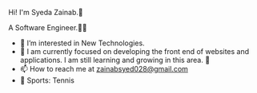 Hi! I'm Syeda Zainab.👋

A Software Engineer.👩‍🎓
- 👀 I’m interested in New Technologies.
- 🌱 I am currently focused on developing the front end of websites and applications. I am still learning and growing in this area. 🌱
- 📫 How to reach me at zainabsyed028@gmail.com
- 🎾 Sports: Tennis


<!---
zainabitgithub/zainabitgithub is a ✨ special ✨ repository because its `README.md` (this file) appears on your GitHub profile.
You can click the Preview link to take a look at your changes.
--->
